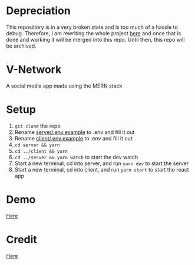 # Depreciation

This repositiory is in a very broken state and is too much of a hassle to debug. Therefore, I am rewriting the whole project [here](https://github.com/Beatzoid/v-network-rewrite) and once that is done and working it will be merged into this repo. Until then, this repo will be archived.

# V-Network

A social media app made using the MERN stack

# Setup

1. `git clone` the repo
2. Rename [server/.env.example](server/.env.example) to .env and fill it out
3. Rename [client/.env.example](client/.env.example) to .env and fill it out
4. `cd server && yarn`
5. `cd ../client && yarn`
6. `cd ../server && yarn watch` to start the dev watch
7. Start a new terminal, cd into server, and run `yarn dev` to start the server
8. Start a new terminal, cd into client, and run `yarn start` to start the react app

# Demo

[Here](https://v-network.vercel.app/)

# Credit

[Here](https://www.youtube.com/playlist?list=PLs4co9a6NhMyAfSnDg1MKGwLdLx0OA07d)
